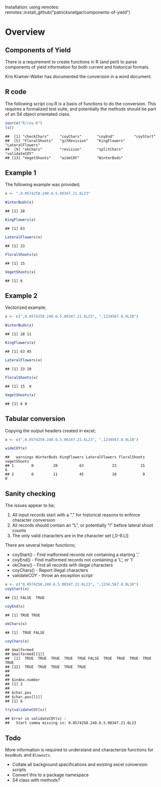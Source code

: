 Installation:
using remotes:
    remotes::install_github("patricksnelgar/components-of-yield")


Overview
========

Components of Yield
-------------------

There is a requirement to create functions in R (and perl) to parse components of yield information for both current and historical formats.

Kris Kramer-Walter has documented the conversion in a word document.

R code
------

The following script coy.R is a basis of functions to do the conversion. This requires a formalized test suite, and potentially the methods should be part of an S4 object orientated class.

``` r
source("R/coy.R")
ls()
```

    ##  [1] "checkChars"     "coyChars"       "coyEnd"         "coyStart"      
    ##  [5] "FloralShoots"   "gitRevision"    "KingFlowers"    "LateralFlowers"
    ##  [9] "okChars"        "revision"       "splitChars"     "validateCOY"   
    ## [13] "VegetShoots"    "wideCOY"        "WinterBuds"

Example 1
---------

The following example was provided;

``` r
x <- ",0.0574250.240.6.5.00347.21.6L23"

WinterBuds(x)
```

    ## [1] 28

``` r
KingFlowers(x)
```

    ## [1] 63

``` r
LateralFlowers(x)
```

    ## [1] 23

``` r
FloralShoots(x)
```

    ## [1] 15

``` r
VegetShoots(x)
```

    ## [1] 6

Example 2
---------

Vectorized example;

``` r
x <- c(",0.0574250.240.6.5.00347.21.6L23", ",1234567.8.9L10")

WinterBuds(x)
```

    ## [1] 28 11

``` r
KingFlowers(x)
```

    ## [1] 63 45

``` r
LateralFlowers(x)
```

    ## [1] 23 10

``` r
FloralShoots(x)
```

    ## [1] 15  9

``` r
VegetShoots(x)
```

    ## [1] 6 0

Tabular conversion
------------------

Copying the output headers created in excel;

``` r
x <- c(",0.0574250.240.6.5.00347.21.6L23", ",1234567.8.9L10")

wideCOY(x)
```

    ##   warnings WinterBuds KingFlowers LateralFlowers floralShoots vegetShoots
    ## 1        0         28          63             23           15           6
    ## 2        0         11          45             10            9           0

Sanity checking
---------------

The issues appear to be;

1.  All input records start with a "," for historical reasons to enforce character conversion
2.  All records should contain an "L", or potentially "l" before lateral shoot counts
3.  The only valid characters are in the character set \[,0-9.Ll\]

There are several helper functions;

-   coyStart() - Find malformed records not containing a starting ','
-   coyEnd() - Find malformed records not containing a 'L', or 'l'
-   okChars() - Find all records with illegal characters
-   coyChars() - Report illegal characters
-   validateCOY - throw an exception script

``` r
x <- c("0.0574250.240.6.5.00347.21.6L23", ",1234;567.8.9L10")
coyStart(x)
```

    ## [1] FALSE  TRUE

``` r
coyEnd(x)
```

    ## [1] TRUE TRUE

``` r
okChars(x)
```

    ## [1]  TRUE FALSE

``` r
coyChars(x)
```

    ## $malformed
    ## $malformed[[1]]
    ##  [1]  TRUE  TRUE  TRUE  TRUE  TRUE FALSE  TRUE  TRUE  TRUE  TRUE  TRUE
    ## [12]  TRUE  TRUE  TRUE  TRUE  TRUE
    ## 
    ## 
    ## $index.number
    ## [1] 2
    ## 
    ## $char.pos
    ## $char.pos[[1]]
    ## [1] 6

``` r
try(validateCOY(x))
```

    ## Error in validateCOY(x) : 
    ##   Start comma missing in: 0.0574250.240.6.5.00347.21.6L23

Todo
----

More information is required to understand and characterize functions for `DeadBuds` and `Blowouts`.

-   Collate all background specifications and existing excel conversion scripts
-   Convert this to a package namespace
-   S4 class with methods?
